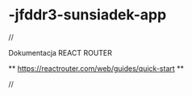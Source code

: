 # -jfddr3-sunsiadek-app

//

Dokumentacja REACT ROUTER

** https://reactrouter.com/web/guides/quick-start **

//